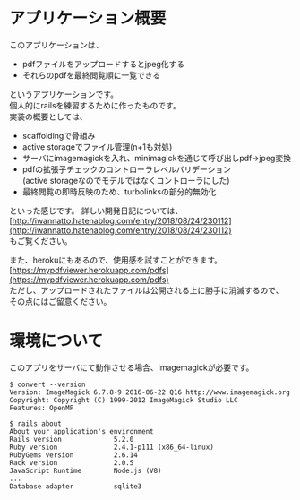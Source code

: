 # アプリケーション概要
このアプリケーションは、
* pdfファイルをアップロードするとjpeg化する
* それらのpdfを最終閲覧順に一覧できる

というアプリケーションです。  
個人的にrailsを練習するために作ったものです。  
実装の概要としては、
* scaffoldingで骨組み
* active storageでファイル管理(n+1も対処)
* サーバにimagemagickを入れ、minimagickを通じて呼び出しpdf→jpeg変換
* pdfの拡張子チェックのコントローラレベルバリデーション  
  (active storageなのでモデルではなくコントローラにした)
* 最終閲覧の即時反映のため、turbolinksの部分的無効化

といった感じです。
詳しい開発日記については、  
[http://iwannatto.hatenablog.com/entry/2018/08/24/230112](http://iwannatto.hatenablog.com/entry/2018/08/24/230112)  
もご覧ください。

また、herokuにもあるので、使用感を試すことができます。  
[https://mypdfviewer.herokuapp.com/pdfs](https://mypdfviewer.herokuapp.com/pdfs)  
ただし、アップロードされたファイルは公開される上に勝手に消滅するので、  
その点にはご留意ください。

# 環境について

このアプリをサーバにて動作させる場合、imagemagickが必要です。
```
$ convert --version
Version: ImageMagick 6.7.8-9 2016-06-22 Q16 http://www.imagemagick.org
Copyright: Copyright (C) 1999-2012 ImageMagick Studio LLC
Features: OpenMP
```

```
$ rails about
About your application's environment
Rails version             5.2.0
Ruby version              2.4.1-p111 (x86_64-linux)
RubyGems version          2.6.14
Rack version              2.0.5
JavaScript Runtime        Node.js (V8)
...
Database adapter          sqlite3
```